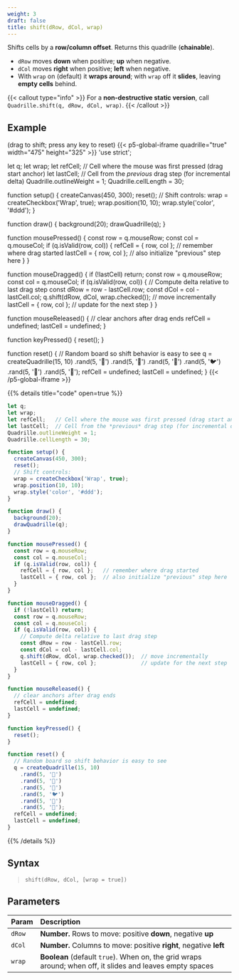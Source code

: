 ```yaml
---
weight: 3
draft: false
title: shift(dRow, dCol, wrap)
---
```


Shifts cells by a **row/column offset**. Returns this quadrille (**chainable**).

* `dRow` moves **down** when positive; **up** when negative.
* `dCol` moves **right** when positive; **left** when negative.
* With `wrap` on (default) it **wraps around**; with `wrap` off it **slides**, leaving **empty cells** behind.

{{< callout type="info" >}}
For a **non-destructive static version**, call `Quadrille.shift(q, dRow, dCol, wrap)`.
{{< /callout >}}

## Example

(drag to shift; press any key to reset)
{{< p5-global-iframe quadrille="true" width="475" height="325" >}}
'use strict';

let q;
let wrap;
let refCell;   // Cell where the mouse was first pressed (drag start anchor)
let lastCell;  // Cell from the *previous* drag step (for incremental delta)
Quadrille.outlineWeight = 1;
Quadrille.cellLength = 30;

function setup() {
  createCanvas(450, 300);
  reset();
  // Shift controls:
  wrap = createCheckbox('Wrap', true);
  wrap.position(10, 10);
  wrap.style('color', '#ddd');
}

function draw() {
  background(20);
  drawQuadrille(q);
}

function mousePressed() {
  const row = q.mouseRow;
  const col = q.mouseCol;
  if (q.isValid(row, col)) {
    refCell = { row, col };   // remember where drag started
    lastCell = { row, col };  // also initialize "previous" step here
  }
}

function mouseDragged() {
  if (!lastCell) return;
  const row = q.mouseRow;
  const col = q.mouseCol;
  if (q.isValid(row, col)) {
    // Compute delta relative to last drag step
    const dRow = row - lastCell.row;
    const dCol = col - lastCell.col;
    q.shift(dRow, dCol, wrap.checked());  // move incrementally
    lastCell = { row, col };              // update for the next step
  }
}

function mouseReleased() {
  // clear anchors after drag ends
  refCell = undefined;
  lastCell = undefined;
}

function keyPressed() {
  reset();
}

function reset() {
  // Random board so shift behavior is easy to see
  q = createQuadrille(15, 10)
    .rand(5, '🐲')
    .rand(5, '🦑')
    .rand(5, '🦜')
    .rand(5, '🐦')
    .rand(5, '🐞')
    .rand(5, '🍄');
  refCell = undefined;
  lastCell = undefined;
}
{{< /p5-global-iframe >}}

{{% details title="code" open=true %}}
```js
let q;
let wrap;
let refCell;   // Cell where the mouse was first pressed (drag start anchor)
let lastCell;  // Cell from the *previous* drag step (for incremental delta)
Quadrille.outlineWeight = 1;
Quadrille.cellLength = 30;

function setup() {
  createCanvas(450, 300);
  reset();
  // Shift controls:
  wrap = createCheckbox('Wrap', true);
  wrap.position(10, 10);
  wrap.style('color', '#ddd');
}

function draw() {
  background(20);
  drawQuadrille(q);
}

function mousePressed() {
  const row = q.mouseRow;
  const col = q.mouseCol;
  if (q.isValid(row, col)) {
    refCell = { row, col };   // remember where drag started
    lastCell = { row, col };  // also initialize "previous" step here
  }
}

function mouseDragged() {
  if (!lastCell) return;
  const row = q.mouseRow;
  const col = q.mouseCol;
  if (q.isValid(row, col)) {
    // Compute delta relative to last drag step
    const dRow = row - lastCell.row;
    const dCol = col - lastCell.col;
    q.shift(dRow, dCol, wrap.checked());  // move incrementally
    lastCell = { row, col };              // update for the next step
  }
}

function mouseReleased() {
  // clear anchors after drag ends
  refCell = undefined;
  lastCell = undefined;
}

function keyPressed() {
  reset();
}

function reset() {
  // Random board so shift behavior is easy to see
  q = createQuadrille(15, 10)
    .rand(5, '🐲')
    .rand(5, '🦑')
    .rand(5, '🦜')
    .rand(5, '🐦')
    .rand(5, '🐞')
    .rand(5, '🍄');
  refCell = undefined;
  lastCell = undefined;
}
```
{{% /details %}}

## Syntax

> `shift(dRow, dCol, [wrap = true])`

## Parameters

| Param  | Description                                                                                               |
| :----- | :-------------------------------------------------------------------------------------------------------- |
| `dRow` | **Number.** Rows to move: positive **down**, negative **up**                                              |
| `dCol` | **Number.** Columns to move: positive **right**, negative **left**                                        |
| `wrap` | **Boolean** (default `true`). When on, the grid wraps around; when off, it slides and leaves empty spaces |